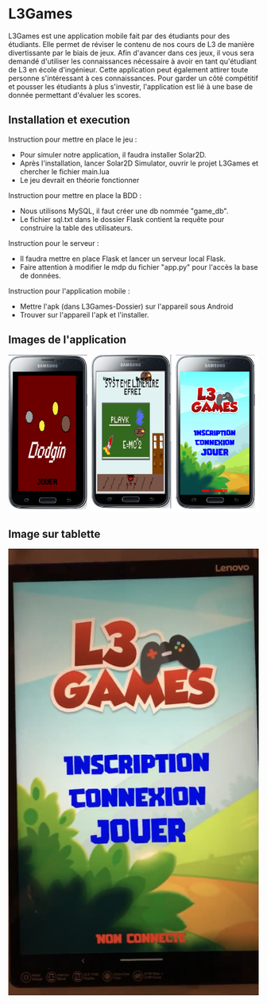 # L3Games
L3Games est une application mobile fait par des étudiants pour des étudiants. Elle permet de réviser le contenu de nos cours de L3 de manière divertissante par le biais de jeux. Afin d'avancer dans ces jeux, il vous sera demandé d'utiliser les connaissances nécessaire à avoir en tant qu'étudiant de L3 en école d'ingénieur. Cette application peut également attirer toute personne s'intéressant à ces connaissances. Pour garder un côté compétitif et pousser les étudiants à plus s'investir, l'application est lié à une base de donnée permettant d'évaluer les scores.

## Installation et execution

Instruction pour mettre en place le jeu :
- Pour simuler notre application, il faudra installer Solar2D.
- Après l'installation, lancer Solar2D Simulator, ouvrir le projet L3Games et chercher le fichier main.lua
- Le jeu devrait en théorie fonctionner

Instruction pour mettre en place la BDD :
- Nous utilisons MySQL, il faut créer une db nommée "game_db".
- Le fichier sql.txt dans le dossier Flask contient la requête pour construire la table des utilisateurs.

Instruction pour le serveur :
- Il faudra mettre en place Flask et lancer un serveur local Flask.
- Faire attention à modifier le mdp du fichier "app.py" pour l'accès la base de données.

Instruction pour l'application mobile :
- Mettre l'apk (dans L3Games-Dossier) sur l'appareil sous Android
- Trouver sur l'appareil l'apk et l'installer.

## Images de l'application

![L3Games](https://github.com/KarisG/L3Games/blob/main/L3Gamesimg.png)

## Image sur tablette

![L3Games sur tablette](https://github.com/KarisG/L3Games/blob/main/L3GamesTablette.PNG)

